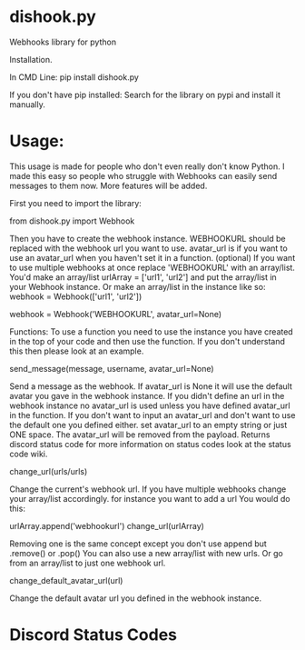 # dishook.py
Webhooks library for python

Installation.

In CMD Line:
  pip install dishook.py
 
If you don't have pip installed:
 Search for the library on pypi and install it manually.
 

# Usage:

This usage is made for people who don't even really don't know Python. I made this easy so people who struggle with Webhooks can easily send messages to them now. More features will be added.

First you need to import the library:

from dishook.py import Webhook

Then you have to create the webhook instance.
WEBHOOKURL should be replaced with the webhook url you want to use.
avatar_url is if you want to use an avatar_url when you haven't set it in a function. (optional)
If you want to use multiple webhooks at once replace 'WEBHOOKURL' with an array/list.
You'd make an array/list
urlArray = ['url1', 'url2']
and put the array/list in your Webhook instance.
Or make an array/list in the instance like so:
webhook = Webhook(['url1', 'url2'])

webhook = Webhook('WEBHOOKURL', avatar_url=None)

Functions:
To use a function you need to use the instance you have created in the top of your code and then use the function.
If you don't understand this then please look at an example.


send_message(message, username, avatar_url=None)

Send a message as the webhook.
If avatar_url is None it will use the default avatar you gave in the webhook instance.
If you didn't define an url in the webhook instance no avatar_url is used unless you have defined avatar_url in the function.
If you don't want to input an avatar_url and don't want to use the default one you defined either.
set avatar_url to an empty string or just ONE space. The avatar_url will be removed from the payload.
Returns discord status code for more information on status codes look at the status code wiki.


change_url(urls/urls)

Change the current's webhook url. If you have multiple webhooks
change your array/list accordingly.
for instance you want to add a url
You would do this:

urlArray.append('webhookurl')
change_url(urlArray)

Removing one is the same concept except you don't use append but .remove() or .pop()
You can also use a new array/list with new urls. Or go from an array/list to just one webhook url.

change_default_avatar_url(url)

Change the default avatar url you defined in the webhook instance.


# Discord Status Codes




